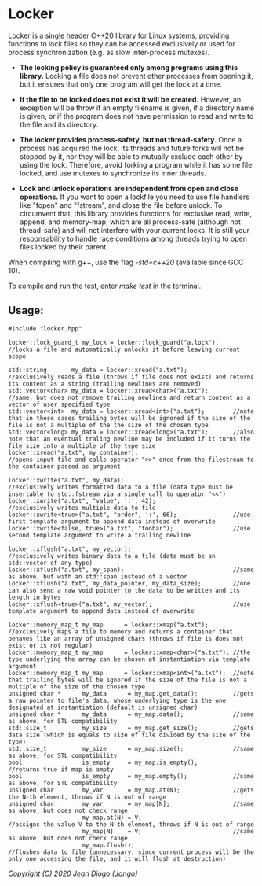 # Locker

Locker is a single header C++20 library for Linux systems, providing functions to lock files so they can be accessed exclusively or used for process synchronization (e.g. as slow inter-process mutexes).

- **The locking policy is guaranteed only among programs using this library.** Locking a file does not prevent other processes from opening it, but it ensures that only one program will get the lock at a time.

- **If the file to be locked does not exist it will be created.** However, an exception will be throw if an empty filename is given, if a directory name is given, or if the program does not have permission to read and write to the file and its directory.

- **The locker provides process-safety, but not thread-safety.** Once a process has acquired the lock, its threads and future forks will not be stopped by it, nor they will be able to mutually exclude each other by using the lock. Therefore, avoid forking a program while it has some file locked, and use mutexes to synchronize its inner threads.

- **Lock and unlock operations are independent from open and close operations.** If you want to open a lockfile you need to use file handlers like "fopen" and "fstream", and close the file before unlock. To circumvent that, this library provides functions for exclusive read, write, append, and memory-map, which are all process-safe (although not thread-safe) and will not interfere with your current locks. It is still your responsability to handle race conditions among threads trying to open files locked by their parent.

When compiling with g++, use the flag *-std=c++20* (available since GCC 10).

To compile and run the test, enter *make test* in the terminal.

## Usage:
```
#include "locker.hpp"

locker::lock_guard_t my_lock = locker::lock_guard("a.lock");    //locks a file and automatically unlocks it before leaving current scope

std::string       my_data = locker::xread("a.txt");             //exclusively reads a file (throws if file does not exist) and returns its content as a string (trailing newlines are removed)
std::vector<char> my_data = locker::xread<char>("a.txt");       //same, but does not remove trailing newlines and return content as a vector of user specified type
std::vector<int>  my_data = locker::xread<int>("a.txt");        //note that in these cases trailing bytes will be ignored if the size of the file is not a multiple of the the size of the chosen type
std::vector<long> my_data = locker::xread<long>("a.txt");       //also note that an eventual traling newline may be included if it turns the file size into a multiple of the type size
locker::xread("a.txt", my_container);                           //opens input file and calls operator ">>" once from the filestream to the container passed as argument

locker::xwrite("a.txt", my_data);                               //exclusively writes formatted data to a file (data type must be insertable to std::fstream via a single call to operator "<<")
locker::xwrite("a.txt", "value", ':', 42);                      //exclusively writes multiple data to file
locker::xwrite<true>("a.txt", "order", ':', 66);                //use first template argument to append data instead of overwrite
locker::xwrite<false, true>("a.txt", "foobar");                 //use second template argument to write a trailing newline

locker::xflush("a.txt", my_vector);                             //exclusively writes binary data to a file (data must be an std::vector of any type)
locker::xflush("a.txt", my_span);                               //same as above, but with an std::span instead of a vector
locker::xflush("a.txt", my_data_pointer, my_data_size);         //one can also send a raw void pointer to the data to be written and its length in bytes
locker::xflush<true>("a.txt", my_vector);                       //use template argument to append data instead of overwrite

locker::memory_map_t my_map      = locker::xmap("a.txt");       //exclusively maps a file to memory and returns a container that behaves like an array of unsigned chars (throws if file is does not exist or is not regular)
locker::memory_map_t my_map      = locker::xmap<char>("a.txt"); //the type underlying the array can be chosen at instantiation via template argument
locker::memory_map_t my_map      = locker::xmap<int>("a.txt");  //note that trailing bytes will be ignored if the size of the file is not a multiple of the size of the chosen type
unsigned char *      my_data      = my_map.get_data();          //gets a raw pointer to file's data, whose underlying type is the one designated at instantiation (default is unsigned char)
unsigned char *      my_data      = my_map.data();              //same as above, for STL compatibility
std::size_t          my_size      = my_map.get_size();          //gets data size (which is equals to size of file divided by the size of the type) 
std::size_t          my_size      = my_map.size();              //same as above, for STL compatibility
bool                 is_empty     = my_map.is_empty();          //returns true if map is ampty
bool                 is_empty     = my_map.empty();             //same as above, for STL compatibility
unsigned char        my_var       = my_map.at(N);               //gets the N-th element, throws if N is out of range
unsigned char        my_var       = my_map[N];                  //same as above, but does not check range
                     my_map.at(N) = V;                          //assigns the value V to the N-th element, throws if N is out of range
                     my_map[N]    = V;                          //same as above, but does not check range
                     my_map.flush();                            //flushes data to file (unnecessary, since current process will be the only one accessing the file, and it will flush at destruction)
```
*Copyright (C) 2020 Jean Diogo ([Jango](mailto:jeandiogo@gmail.com))*
